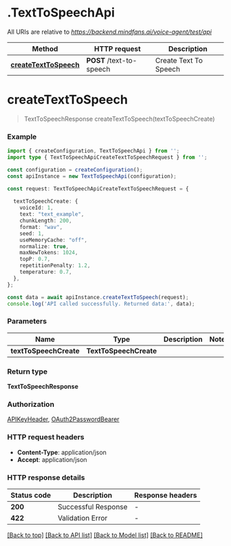 # .TextToSpeechApi

All URIs are relative to *https://backend.mindfans.ai/voice-agent/test/api*

Method | HTTP request | Description
------------- | ------------- | -------------
[**createTextToSpeech**](TextToSpeechApi.md#createTextToSpeech) | **POST** /text-to-speech | Create Text To Speech


# **createTextToSpeech**
> TextToSpeechResponse createTextToSpeech(textToSpeechCreate)


### Example


```typescript
import { createConfiguration, TextToSpeechApi } from '';
import type { TextToSpeechApiCreateTextToSpeechRequest } from '';

const configuration = createConfiguration();
const apiInstance = new TextToSpeechApi(configuration);

const request: TextToSpeechApiCreateTextToSpeechRequest = {
  
  textToSpeechCreate: {
    voiceId: 1,
    text: "text_example",
    chunkLength: 200,
    format: "wav",
    seed: 1,
    useMemoryCache: "off",
    normalize: true,
    maxNewTokens: 1024,
    topP: 0.7,
    repetitionPenalty: 1.2,
    temperature: 0.7,
  },
};

const data = await apiInstance.createTextToSpeech(request);
console.log('API called successfully. Returned data:', data);
```


### Parameters

Name | Type | Description  | Notes
------------- | ------------- | ------------- | -------------
 **textToSpeechCreate** | **TextToSpeechCreate**|  |


### Return type

**TextToSpeechResponse**

### Authorization

[APIKeyHeader](README.md#APIKeyHeader), [OAuth2PasswordBearer](README.md#OAuth2PasswordBearer)

### HTTP request headers

 - **Content-Type**: application/json
 - **Accept**: application/json


### HTTP response details
| Status code | Description | Response headers |
|-------------|-------------|------------------|
**200** | Successful Response |  -  |
**422** | Validation Error |  -  |

[[Back to top]](#) [[Back to API list]](README.md#documentation-for-api-endpoints) [[Back to Model list]](README.md#documentation-for-models) [[Back to README]](README.md)


